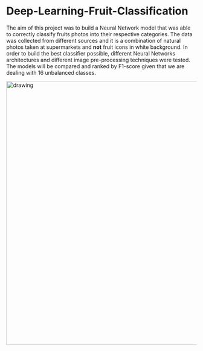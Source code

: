 # Deep-Learning-Fruit-Classification

The aim of this project was to build a Neural Network model that was able to correctly classify fruits photos into their respective categories. The data was collected from different sources and it is a combination of natural photos taken at supermarkets and **not** fruit icons in white background. In order to build the best classifier possible, different Neural Networks architectures and different image pre-processing techniques were tested. The models will be compared and ranked by F1-score given that we are dealing with 16 unbalanced classes.

<img src="cover.jpg" alt="drawing" width="700"/>

